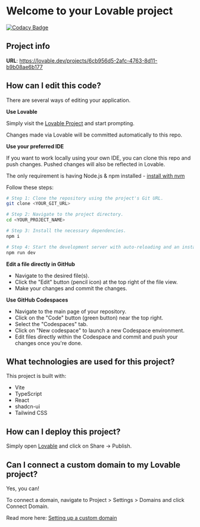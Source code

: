 # Welcome to your Lovable project

[![Codacy Badge](https://api.codacy.com/project/badge/Grade/636fd3f330fe4d6cbe5cc7482a19e690)](https://app.codacy.com/gh/marykhod/sales-order-orchestrator?utm_source=github.com&utm_medium=referral&utm_content=marykhod/sales-order-orchestrator&utm_campaign=Badge_Grade)

## Project info

**URL**: https://lovable.dev/projects/6cb956d5-2afc-4763-8d11-b9b08ae6b177

## How can I edit this code?

There are several ways of editing your application.

**Use Lovable**

Simply visit the [Lovable Project](https://lovable.dev/projects/6cb956d5-2afc-4763-8d11-b9b08ae6b177) and start prompting.

Changes made via Lovable will be committed automatically to this repo.

**Use your preferred IDE**

If you want to work locally using your own IDE, you can clone this repo and push changes. Pushed changes will also be reflected in Lovable.

The only requirement is having Node.js & npm installed - [install with nvm](https://github.com/nvm-sh/nvm#installing-and-updating)

Follow these steps:

```sh
# Step 1: Clone the repository using the project's Git URL.
git clone <YOUR_GIT_URL>

# Step 2: Navigate to the project directory.
cd <YOUR_PROJECT_NAME>

# Step 3: Install the necessary dependencies.
npm i

# Step 4: Start the development server with auto-reloading and an instant preview.
npm run dev
```

**Edit a file directly in GitHub**

- Navigate to the desired file(s).
- Click the "Edit" button (pencil icon) at the top right of the file view.
- Make your changes and commit the changes.

**Use GitHub Codespaces**

- Navigate to the main page of your repository.
- Click on the "Code" button (green button) near the top right.
- Select the "Codespaces" tab.
- Click on "New codespace" to launch a new Codespace environment.
- Edit files directly within the Codespace and commit and push your changes once you're done.

## What technologies are used for this project?

This project is built with:

- Vite
- TypeScript
- React
- shadcn-ui
- Tailwind CSS

## How can I deploy this project?

Simply open [Lovable](https://lovable.dev/projects/6cb956d5-2afc-4763-8d11-b9b08ae6b177) and click on Share -> Publish.

## Can I connect a custom domain to my Lovable project?

Yes, you can!

To connect a domain, navigate to Project > Settings > Domains and click Connect Domain.

Read more here: [Setting up a custom domain](https://docs.lovable.dev/tips-tricks/custom-domain#step-by-step-guide)
